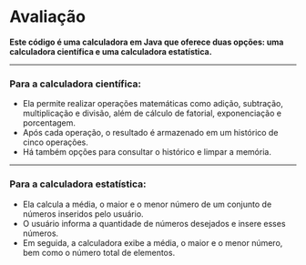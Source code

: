 # Avaliação

**Este código é uma calculadora em Java que oferece duas opções: uma calculadora científica e uma calculadora estatística.**

---

### Para a calculadora científica:

- Ela permite realizar operações matemáticas como adição, subtração, multiplicação e divisão, além de cálculo de fatorial, exponenciação e porcentagem.
- Após cada operação, o resultado é armazenado em um histórico de cinco operações.
- Há também opções para consultar o histórico e limpar a memória.

---

### Para a calculadora estatística:

- Ela calcula a média, o maior e o menor número de um conjunto de números inseridos pelo usuário.
- O usuário informa a quantidade de números desejados e insere esses números.
- Em seguida, a calculadora exibe a média, o maior e o menor número, bem como o número total de elementos.
